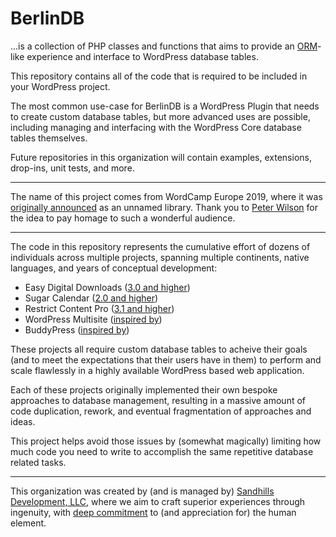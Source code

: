 # BerlinDB

...is a collection of PHP classes and functions that aims to provide an <a href="https://en.wikipedia.org/wiki/Object-relational_mapping">ORM</a>-like experience and interface to WordPress database tables.

This repository contains all of the code that is required to be included in your WordPress project.

The most common use-case for BerlinDB is a WordPress Plugin that needs to create custom database tables, but more advanced uses are possible, including managing and interfacing with the WordPress Core database tables themselves.

Future repositories in this organization will contain examples, extensions, drop-ins, unit tests, and more.

----

The name of this project comes from WordCamp Europe 2019, where it was <a href="https://jjj.blog/wceu-2019/">originally announced</a> as an unnamed library. Thank you to <a href="https://peterwilson.cc">Peter Wilson</a> for the idea to pay homage to such a wonderful audience.

----

The code in this repository represents the cumulative effort of dozens of individuals across multiple projects, spanning multiple continents, native languages, and years of conceptual development:

* Easy Digital Downloads (<a href="https://github.com/easydigitaldownloads/easy-digital-downloads/tree/release/3.0">3.0 and higher</a>)
* Sugar Calendar (<a href="https://github.com/sugarcalendar/sugar-event-calendar-lite">2.0 and higher</a>)
* Restrict Content Pro (<a href="https://github.com/restrictcontentpro">3.1 and higher</a>)
* WordPress Multisite (<a href="https://make.wordpress.org/core/components/networks-sites/">inspired by</a>)
* BuddyPress (<a href="https://buddypress.org">inspired by</a>)

These projects all require custom database tables to acheive their goals (and to meet the expectations that their users have in them) to perform and scale flawlessly in a highly available WordPress based web application.

Each of these projects originally implemented their own bespoke approaches to database management, resulting in a massive amount of code duplication, rework, and eventual fragmentation of approaches and ideas.

This project helps avoid those issues by (somewhat magically) limiting how much code you need to write to accomplish the same repetitive database related tasks.

----

This organization was created by (and is managed by) <a href="https://sandhillsdev.com">Sandhills Development, LLC</a>, where we aim to craft superior experiences through ingenuity, with <a href="https://sandhillsdev.com/commitments/">deep commitment</a> to (and appreciation for) the human element.
